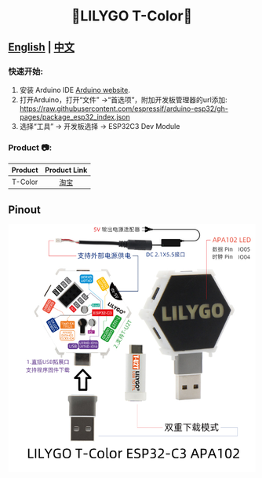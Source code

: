 <h1 align = "center">🌟LILYGO T-Color🌟</h1>

## **[English](./README.MD) | [中文](./README_CN.MD)**

<h3 align = "left">快速开始:</h3>

1. 安装 Arduino IDE  [Arduino website](http://www.arduino.cc/en/main/software).
2. 打开Arduino，打开“文件” ->“首选项”，附加开发板管理器的url添加: https://raw.githubusercontent.com/espressif/arduino-esp32/gh-pages/package_esp32_index.json 
3. 选择“工具” -> 开发板选择 -> ESP32C3 Dev Module


<h3 align = "left">Product 📷:</h3>

| Product |                                                Product  Link                                                |
| :-----: | :---------------------------------------------------------------------------------------------------------: |
| T-Color | [淘宝](https://item.taobao.com/item.htm?spm=a1z10.3-c-s.w4002-23579470099.9.1005566dyFTp8O&id=668475165844) |

## Pinout

![](image/T-Color-CN.jpg)

